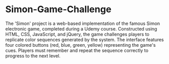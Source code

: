 # Simon-Game-Challenge

The 'Simon' project is a web-based implementation of the famous Simon electronic game, completed during a Udemy course. Constructed using HTML, CSS, JavaScript, and jQuery, the game challenges players to replicate color sequences generated by the system. The interface features four colored buttons (red, blue, green, yellow) representing the game's cues. Players must remember and repeat the sequence correctly to progress to the next level.
